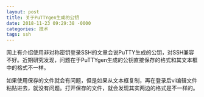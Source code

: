 ```yaml
---
layout: post
title: 关于PuTTYgen生成的公钥
date: 2018-11-23 09:29:38 -0000
categories: 技术
tags: ssh
---
```


网上有介绍使用非对称密钥登录SSH的文章会说PuTTY生成的公钥，对SSH兼容不好。近期研究发现，问题在于PuTTYgen生成的公钥直接保存的格式和其文本框中的格式不一样。

如果使用保存的文件就会有问题，但是如果从文本框复制，再在登录后vi编辑文件粘贴进去，就没有问题。打开保存的文件，就会发现其实两边的格式是不一样的。

